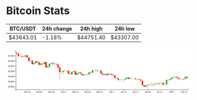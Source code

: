 # Bitcoin Stats

BTC/USDT|24h change|24h high|24h low|
|---|---|---|---|
|$43643.01|-1.18%|$44751.40|$43307.00|

<img src="./chart.svg">
